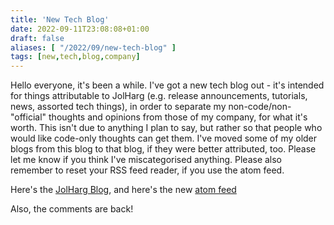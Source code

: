 ```yaml
---
title: 'New Tech Blog'
date: 2022-09-11T23:08:08+01:00
draft: false
aliases: [ "/2022/09/new-tech-blog" ]
tags: [new,tech,blog,company]
---
```


Hello everyone, it's been a while. I've got a new tech blog out - it's intended for things attributable to JolHarg (e.g. release announcements, tutorials, news, assorted tech things), in order to separate my non-code/non-"official" thoughts and opinions from those of my company, for what it's worth. This isn't due to anything I plan to say, but rather so that people who would like code-only thoughts can get them. I've moved some of my older blogs from this blog to that blog, if they were better attributed, too. Please let me know if you think I've miscategorised anything. Please also remember to reset your RSS feed reader, if you use the atom feed.

Here's the [JolHarg Blog](https://blog.jolharg.com), and here's the new [atom feed](https://blog.jolharg.com/atom.xml)

Also, the comments are back!